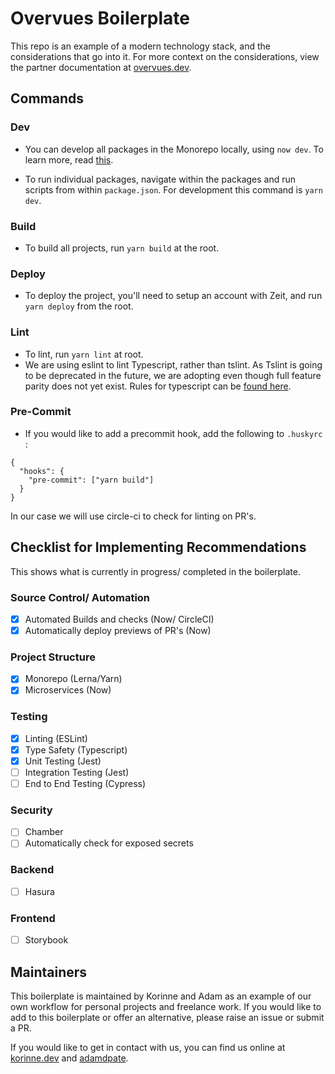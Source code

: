 # Overvues Boilerplate

This repo is an example of a modern technology stack, and the considerations that go into it. For more context on the considerations, view the partner documentation at [overvues.dev](https://overvues.dev/).

## Commands

### Dev

- You can develop all packages in the Monorepo locally, using `now dev`. To learn more, read [this](https://zeit.co/blog/now-dev).

- To run individual packages, navigate within the packages and run scripts from within `package.json`. For development this command is `yarn dev`.


### Build

- To build all projects, run `yarn build` at the root. 

### Deploy

- To deploy the project, you'll need to setup an account with Zeit, and run `yarn deploy` from the root. 

### Lint

- To lint, run `yarn lint` at root. 
- We are using eslint to lint Typescript, rather than tslint. As Tslint is going to be deprecated in the future, we are adopting even though full feature parity does not yet exist. Rules for typescript can be [found here](https://github.com/typescript-eslint/typescript-eslint/tree/master/packages/eslint-plugin).

### Pre-Commit

- If you would like to add a precommit hook, add the following to `.huskyrc` :

```
{
  "hooks": {
    "pre-commit": ["yarn build"]
  }
}
```

In our case we will use circle-ci to check for linting on PR's.

## Checklist for Implementing Recommendations

This shows what is currently in progress/ completed in the boilerplate.

### Source Control/ Automation

- [x] Automated Builds and checks (Now/ CircleCI)
- [x] Automatically deploy previews of PR's (Now)

### Project Structure

- [x] Monorepo (Lerna/Yarn)
- [x] Microservices (Now)

### Testing

- [x] Linting (ESLint)
- [x] Type Safety (Typescript)
- [x] Unit Testing (Jest)
- [ ] Integration Testing (Jest)
- [ ] End to End Testing (Cypress)

### Security

- [ ] Chamber
- [ ] Automatically check for exposed secrets

### Backend

- [ ] Hasura

### Frontend

- [ ] Storybook

## Maintainers

This boilerplate is maintained by Korinne and Adam as an example of our own workflow for personal projects and freelance work. If you would like to add to this boilerplate or offer an alternative, please raise an issue or submit a PR.

If you would like to get in contact with us, you can find us online at [korinne.dev](http://korinne.dev) and [adamdpate](https://github.com/adamdpate). 
